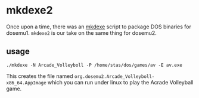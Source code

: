 # mkdexe2

Once upon a time, there was an
[mkdexe](https://dosemu.sourceforge.net/docs/README/0.98/README-4.html)
script to package DOS binaries for dosemu1.
`mkdexe2` is our take on the same thing for dosemu2.

## usage

`./mkdexe -N Arcade_Volleyboll -P /home/stas/dos/games/av -E av.exe`

This creates the file named
`org.dosemu2.Arcade_Volleyboll-x86_64.AppImage`
which you can run under linux to play the Acrade Volleyball game.
